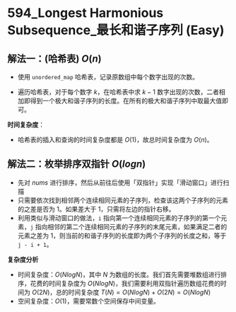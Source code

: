 # 594_Longest Harmonious Subsequence_最长和谐子序列 (Easy)

## 解法一：(哈希表) $O(n)$

- 使用 `unordered_map` 哈希表，记录原数组中每个数字出现的次数。

- 遍历哈希表，对于每个数字 $k$，在哈希表中求 $k-1$ 数字出现的次数，二者相加即得到一个极大和谐子序列的长度。在所有的极大和谐子序列中取最大值即可。

**时间复杂度**：

- 哈希表的插入和查询的时间复杂度都是 $O(1)$，故总时间复杂度为 $O(n)$。

## 解法二：枚举排序双指针 $O(logn)$

- 先对 $nums$ 进行排序，然后从前往后使用「双指针」实现「滑动窗口」进行扫描
- 只需要依次找到相邻两个连续相同元素的子序列，检查该这两个子序列的元素的之差是否为 $1$。如果差大于 $1$，只需将左边的指针右移。
- 利用类似与滑动窗口的做法，`i` 指向第一个连续相同元素的子序列的第一个元素，`j` 指向相邻的第二个连续相同元素的子序列的末尾元素，如果满足二者的元素之差为 $1$，则当前的和谐子序列的长度即为两个子序列的长度之和，等于 `j - i + 1`。

**复杂度分析**

- 时间复杂度：$O(NlogN)$，其中 $N$ 为数组的长度。我们首先需要堆数组进行排序，花费的时间复杂度为 $O(NlogN)$，我们需要利用双指针遍历数组花费的时间为 $O(2N)$，总的时间复杂度 $T(N) = O(NlogN) + O(2N) = O(NlogN)$
- 空间复杂度：$O(1)$，需要常数个空间保存中间变量。
